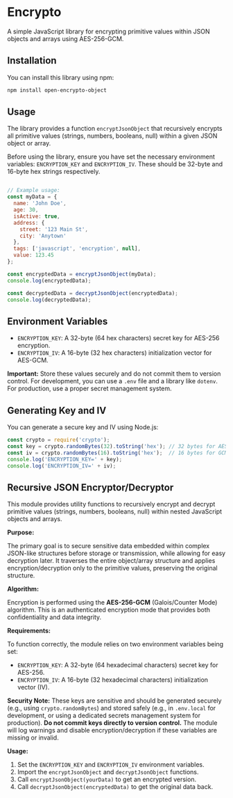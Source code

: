 # Encrypto

A simple JavaScript library for encrypting primitive values within JSON objects and arrays using AES-256-GCM.

## Installation

You can install this library using npm:

```bash
npm install open-encrypto-object
```

## Usage

The library provides a function `encryptJsonObject` that recursively encrypts all primitive values (strings, numbers, booleans, null) within a given JSON object or array.

Before using the library, ensure you have set the necessary environment variables: `ENCRYPTION_KEY` and `ENCRYPTION_IV`. These should be 32-byte and 16-byte hex strings respectively.

```javascript

// Example usage:
const myData = {
  name: 'John Doe',
  age: 30,
  isActive: true,
  address: {
    street: '123 Main St',
    city: 'Anytown'
  },
  tags: ['javascript', 'encryption', null],
  value: 123.45
};

const encryptedData = encryptJsonObject(myData);
console.log(encryptedData);

const decryptedData = decryptJsonObject(encryptedData);
console.log(decryptedData);
```

## Environment Variables

- `ENCRYPTION_KEY`: A 32-byte (64 hex characters) secret key for AES-256 encryption.
- `ENCRYPTION_IV`: A 16-byte (32 hex characters) initialization vector for AES-GCM.

**Important:** Store these values securely and do not commit them to version control. For development, you can use a `.env` file and a library like `dotenv`. For production, use a proper secret management system.

## Generating Key and IV

You can generate a secure key and IV using Node.js:

```javascript
const crypto = require('crypto');
const key = crypto.randomBytes(32).toString('hex'); // 32 bytes for AES-256
const iv = crypto.randomBytes(16).toString('hex');  // 16 bytes for GCM (AES-GCM standard)
console.log('ENCRYPTION_KEY=' + key);
console.log('ENCRYPTION_IV=' + iv);
```

## Recursive JSON Encryptor/Decryptor

This module provides utility functions to recursively encrypt and decrypt primitive values (strings, numbers, booleans, null) within nested JavaScript objects and arrays.

**Purpose:**

The primary goal is to secure sensitive data embedded within complex JSON-like structures before storage or transmission, while allowing for easy decryption later. It traverses the entire object/array structure and applies encryption/decryption only to the primitive values, preserving the original structure.

**Algorithm:**

Encryption is performed using the **AES-256-GCM** (Galois/Counter Mode) algorithm. This is an authenticated encryption mode that provides both confidentiality and data integrity.

**Requirements:**

To function correctly, the module relies on two environment variables being set:

*   `ENCRYPTION_KEY`: A 32-byte (64 hexadecimal characters) secret key for AES-256.
*   `ENCRYPTION_IV`: A 16-byte (32 hexadecimal characters) initialization vector (IV).

**Security Note:** These keys are sensitive and should be generated securely (e.g., using `crypto.randomBytes`) and stored safely (e.g., in `.env.local` for development, or using a dedicated secrets management system for production). **Do not commit keys directly to version control.** The module will log warnings and disable encryption/decryption if these variables are missing or invalid.

**Usage:**

1.  Set the `ENCRYPTION_KEY` and `ENCRYPTION_IV` environment variables.
2.  Import the `encryptJsonObject` and `decryptJsonObject` functions.
3.  Call `encryptJsonObject(yourData)` to get an encrypted version.
4.  Call `decryptJsonObject(encryptedData)` to get the original data back.
